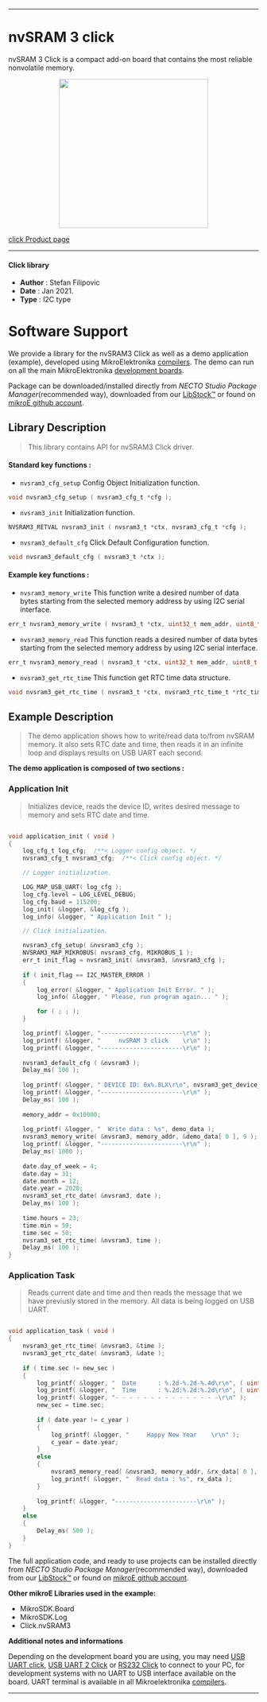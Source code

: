 
---
# nvSRAM 3 click

nvSRAM 3 Click is a compact add-on board that contains the most reliable nonvolatile memory.

<p align="center">
  <img src="https://download.mikroe.com/images/click_for_ide/nvsram3_click.png" height=300px>
</p>

[click Product page](https://www.mikroe.com/nvsram-3-click)

---


#### Click library

- **Author**        : Stefan Filipovic
- **Date**          : Jan 2021.
- **Type**          : I2C type


# Software Support

We provide a library for the nvSRAM3 Click
as well as a demo application (example), developed using MikroElektronika
[compilers](https://www.mikroe.com/necto-studio).
The demo can run on all the main MikroElektronika [development boards](https://www.mikroe.com/development-boards).

Package can be downloaded/installed directly from *NECTO Studio Package Manager*(recommended way), downloaded from our [LibStock&trade;](https://libstock.mikroe.com) or found on [mikroE github account](https://github.com/MikroElektronika/mikrosdk_click_v2/tree/master/clicks).

## Library Description

> This library contains API for nvSRAM3 Click driver.

#### Standard key functions :

- `nvsram3_cfg_setup` Config Object Initialization function.
```c
void nvsram3_cfg_setup ( nvsram3_cfg_t *cfg );
```

- `nvsram3_init` Initialization function.
```c
NVSRAM3_RETVAL nvsram3_init ( nvsram3_t *ctx, nvsram3_cfg_t *cfg );
```

- `nvsram3_default_cfg` Click Default Configuration function.
```c
void nvsram3_default_cfg ( nvsram3_t *ctx );
```

#### Example key functions :

- `nvsram3_memory_write` This function write a desired number of data bytes starting from the selected memory address by using I2C serial interface.
```c
err_t nvsram3_memory_write ( nvsram3_t *ctx, uint32_t mem_addr, uint8_t *data_in, uint8_t n_bytes );
```

- `nvsram3_memory_read` This function reads a desired number of data bytes starting from the selected memory address by using I2C serial interface.
```c
err_t nvsram3_memory_read ( nvsram3_t *ctx, uint32_t mem_addr, uint8_t *data_out, uint8_t n_bytes );
```

- `nvsram3_get_rtc_time` This function get RTC time data structure.
```c
void nvsram3_get_rtc_time ( nvsram3_t *ctx, nvsram3_rtc_time_t *rtc_time );
```

## Example Description

> The demo application shows how to write/read data to/from nvSRAM memory.
> It also sets RTC date and time, then reads it in an infinite loop and displays results on USB UART each second.

**The demo application is composed of two sections :**

### Application Init

> Initializes device, reads the device ID, writes desired message to memory and sets RTC date and time.

```c

void application_init ( void )
{
    log_cfg_t log_cfg;  /**< Logger config object. */
    nvsram3_cfg_t nvsram3_cfg;  /**< Click config object. */

    // Logger initialization.

    LOG_MAP_USB_UART( log_cfg );
    log_cfg.level = LOG_LEVEL_DEBUG;
    log_cfg.baud = 115200;
    log_init( &logger, &log_cfg );
    log_info( &logger, " Application Init " );

    // Click initialization.

    nvsram3_cfg_setup( &nvsram3_cfg );
    NVSRAM3_MAP_MIKROBUS( nvsram3_cfg, MIKROBUS_1 );
    err_t init_flag = nvsram3_init( &nvsram3, &nvsram3_cfg );
    
    if ( init_flag == I2C_MASTER_ERROR ) 
    {
        log_error( &logger, " Application Init Error. " );
        log_info( &logger, " Please, run program again... " );

        for ( ; ; );
    }

    log_printf( &logger, "-----------------------\r\n" );
    log_printf( &logger, "     nvSRAM 3 click    \r\n" );
    log_printf( &logger, "-----------------------\r\n" );
    
    nvsram3_default_cfg ( &nvsram3 );
    Delay_ms( 100 );
    
    log_printf( &logger, " DEVICE ID: 0x%.8LX\r\n", nvsram3_get_device_id( &nvsram3 ) );
    log_printf( &logger, "-----------------------\r\n" );
    Delay_ms( 100 );
    
    memory_addr = 0x10000;
    
    log_printf( &logger, "  Write data : %s", demo_data );
    nvsram3_memory_write( &nvsram3, memory_addr, &demo_data[ 0 ], 9 );
    log_printf( &logger, "-----------------------\r\n" );
    Delay_ms( 1000 );
    
    date.day_of_week = 4;
    date.day = 31;
    date.month = 12;
    date.year = 2020;
    nvsram3_set_rtc_date( &nvsram3, date );
    Delay_ms( 100 );
    
    time.hours = 23;
    time.min = 59;
    time.sec = 50;
    nvsram3_set_rtc_time( &nvsram3, time );
    Delay_ms( 100 );
}

```

### Application Task

> Reads current date and time and then reads the message that we have previusly stored in the memory.
> All data is being logged on USB UART.

```c

void application_task ( void )
{
    nvsram3_get_rtc_time( &nvsram3, &time );
    nvsram3_get_rtc_date( &nvsram3, &date );
    
    if ( time.sec != new_sec ) 
    {
        log_printf( &logger, "  Date      : %.2d-%.2d-%.4d\r\n", ( uint16_t ) date.day, ( uint16_t ) date.month, ( uint16_t ) date.year );
        log_printf( &logger, "  Time      : %.2d:%.2d:%.2d\r\n", ( uint16_t ) time.hours, ( uint16_t ) time.min, ( uint16_t ) time.sec );
        log_printf( &logger, "- - - - - - - - - - - - - - -\r\n" );
        new_sec = time.sec;
        
        if ( date.year != c_year ) 
        {
            log_printf( &logger, "     Happy New Year    \r\n" );
            c_year = date.year;
        } 
        else 
        {
            nvsram3_memory_read( &nvsram3, memory_addr, &rx_data[ 0 ], 9 );
            log_printf( &logger, "  Read data : %s", rx_data );    
        }
               
        log_printf( &logger, "-----------------------\r\n" );
    } 
    else 
    {
        Delay_ms( 500 );    
    }
}

```

The full application code, and ready to use projects can be installed directly from *NECTO Studio Package Manager*(recommended way), downloaded from our [LibStock&trade;](https://libstock.mikroe.com) or found on [mikroE github account](https://github.com/MikroElektronika/mikrosdk_click_v2/tree/master/clicks).

**Other mikroE Libraries used in the example:**

- MikroSDK.Board
- MikroSDK.Log
- Click.nvSRAM3

**Additional notes and informations**

Depending on the development board you are using, you may need
[USB UART click](https://www.mikroe.com/usb-uart-click),
[USB UART 2 Click](https://www.mikroe.com/usb-uart-2-click) or
[RS232 Click](https://www.mikroe.com/rs232-click) to connect to your PC, for
development systems with no UART to USB interface available on the board. UART
terminal is available in all Mikroelektronika
[compilers](https://shop.mikroe.com/compilers).

---
